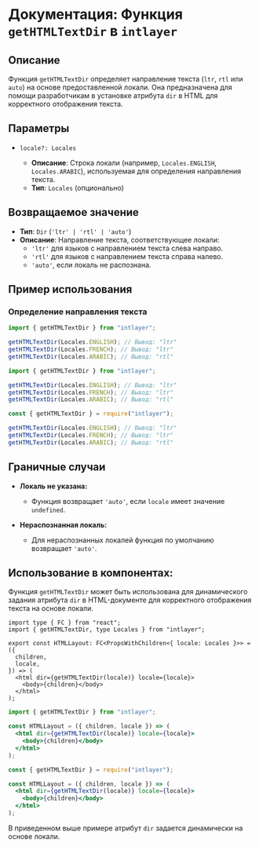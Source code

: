 # Документация: Функция `getHTMLTextDir` в `intlayer`

## Описание

Функция `getHTMLTextDir` определяет направление текста (`ltr`, `rtl` или `auto`) на основе предоставленной локали. Она предназначена для помощи разработчикам в установке атрибута `dir` в HTML для корректного отображения текста.

## Параметры

- `locale?: Locales`

  - **Описание**: Строка локали (например, `Locales.ENGLISH`, `Locales.ARABIC`), используемая для определения направления текста.
  - **Тип**: `Locales` (опционально)

## Возвращаемое значение

- **Тип**: `Dir` (`'ltr' | 'rtl' | 'auto'`)
- **Описание**: Направление текста, соответствующее локали:
  - `'ltr'` для языков с направлением текста слева направо.
  - `'rtl'` для языков с направлением текста справа налево.
  - `'auto'`, если локаль не распознана.

## Пример использования

### Определение направления текста

```typescript codeFormat="typescript"
import { getHTMLTextDir } from "intlayer";

getHTMLTextDir(Locales.ENGLISH); // Вывод: "ltr"
getHTMLTextDir(Locales.FRENCH); // Вывод: "ltr"
getHTMLTextDir(Locales.ARABIC); // Вывод: "rtl"
```

```javascript codeFormat="esm"
import { getHTMLTextDir } from "intlayer";

getHTMLTextDir(Locales.ENGLISH); // Вывод: "ltr"
getHTMLTextDir(Locales.FRENCH); // Вывод: "ltr"
getHTMLTextDir(Locales.ARABIC); // Вывод: "rtl"
```

```javascript codeFormat="commonjs"
const { getHTMLTextDir } = require("intlayer");

getHTMLTextDir(Locales.ENGLISH); // Вывод: "ltr"
getHTMLTextDir(Locales.FRENCH); // Вывод: "ltr"
getHTMLTextDir(Locales.ARABIC); // Вывод: "rtl"
```

## Граничные случаи

- **Локаль не указана:**

  - Функция возвращает `'auto'`, если `locale` имеет значение `undefined`.

- **Нераспознанная локаль:**
  - Для нераспознанных локалей функция по умолчанию возвращает `'auto'`.

## Использование в компонентах:

Функция `getHTMLTextDir` может быть использована для динамического задания атрибута `dir` в HTML-документе для корректного отображения текста на основе локали.

```tsx codeFormat="typescript"
import type { FC } from "react";
import { getHTMLTextDir, type Locales } from "intlayer";

export const HTMLLayout: FC<PropsWithChildren<{ locale: Locales }>> = ({
  children,
  locale,
}) => (
  <html dir={getHTMLTextDir(locale)} locale={locale}>
    <body>{children}</body>
  </html>
);
```

```jsx codeFormat="esm"
import { getHTMLTextDir } from "intlayer";

const HTMLLayout = ({ children, locale }) => (
  <html dir={getHTMLTextDir(locale)} locale={locale}>
    <body>{children}</body>
  </html>
);
```

```jsx codeFormat="commonjs"
const { getHTMLTextDir } = require("intlayer");

const HTMLLayout = ({ children, locale }) => (
  <html dir={getHTMLTextDir(locale)} locale={locale}>
    <body>{children}</body>
  </html>
);
```

В приведенном выше примере атрибут `dir` задается динамически на основе локали.

